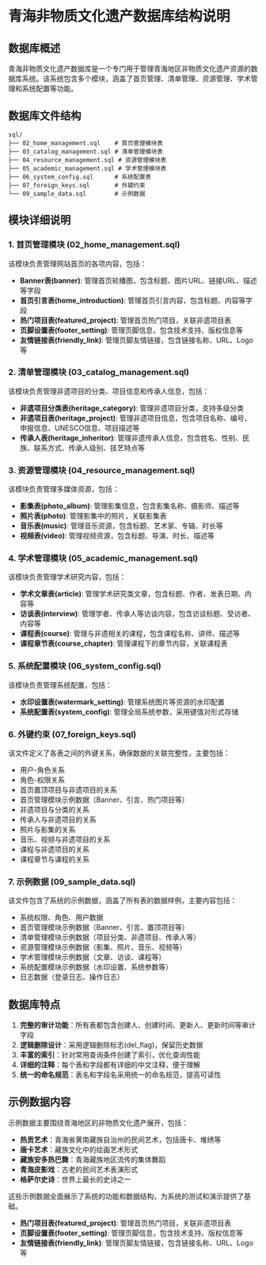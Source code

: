 # 青海非物质文化遗产数据库结构说明

## 数据库概述

青海非物质文化遗产数据库是一个专门用于管理青海地区非物质文化遗产资源的数据库系统。该系统包含多个模块，涵盖了首页管理、清单管理、资源管理、学术管理和系统配置等功能。

## 数据库文件结构

```
sql/
├── 02_home_management.sql    # 首页管理模块表
├── 03_catalog_management.sql # 清单管理模块表
├── 04_resource_management.sql # 资源管理模块表
├── 05_academic_management.sql # 学术管理模块表
├── 06_system_config.sql      # 系统配置表
├── 07_foreign_keys.sql       # 外键约束
└── 09_sample_data.sql        # 示例数据
```

## 模块详细说明

### 1. 首页管理模块 (02_home_management.sql)

该模块负责管理网站首页的各项内容，包括：

- **Banner表(banner)**: 管理首页轮播图，包含标题、图片URL、链接URL、描述等字段
- **首页引言表(home_introduction)**: 管理首页引言内容，包含标题、内容等字段
- **热门项目表(featured_project)**: 管理首页热门项目，关联非遗项目表
- **页脚设置表(footer_setting)**: 管理页脚信息，包含技术支持、版权信息等
- **友情链接表(friendly_link)**: 管理页脚友情链接，包含链接名称、URL、Logo等

### 2. 清单管理模块 (03_catalog_management.sql)

该模块负责管理非遗项目的分类、项目信息和传承人信息，包括：

- **非遗项目分类表(heritage_category)**: 管理非遗项目分类，支持多级分类
- **非遗项目表(heritage_project)**: 管理非遗项目信息，包含项目名称、编号、申报信息、UNESCO信息、项目描述等
- **传承人表(heritage_inheritor)**: 管理非遗传承人信息，包含姓名、性别、民族、联系方式、传承人级别、技艺特点等

### 3. 资源管理模块 (04_resource_management.sql)

该模块负责管理多媒体资源，包括：

- **影集表(photo_album)**: 管理影集信息，包含影集名称、摄影师、描述等
- **照片表(photo)**: 管理影集中的照片，关联影集表
- **音乐表(music)**: 管理音乐资源，包含标题、艺术家、专辑、时长等
- **视频表(video)**: 管理视频资源，包含标题、导演、时长、描述等

### 4. 学术管理模块 (05_academic_management.sql)

该模块负责管理学术研究内容，包括：

- **学术文章表(article)**: 管理学术研究类文章，包含标题、作者、发表日期、内容等
- **访谈表(interview)**: 管理学者、传承人等访谈内容，包含访谈标题、受访者、内容等
- **课程表(course)**: 管理与非遗相关的课程，包含课程名称、讲师、描述等
- **课程章节表(course_chapter)**: 管理课程下的章节内容，关联课程表

### 5. 系统配置模块 (06_system_config.sql)

该模块负责管理系统配置，包括：

- **水印设置表(watermark_setting)**: 管理系统图片等资源的水印配置
- **系统配置表(system_config)**: 管理全局系统参数，采用键值对形式存储

### 6. 外键约束 (07_foreign_keys.sql)

该文件定义了各表之间的外键关系，确保数据的关联完整性，主要包括：

- 用户-角色关系
- 角色-权限关系
- 首页置顶项目与非遗项目的关系
- 首页管理模块示例数据（Banner、引言、热门项目等）
- 非遗项目与分类的关系
- 传承人与非遗项目的关系
- 照片与影集的关系
- 音乐、视频与非遗项目的关系
- 课程与非遗项目的关系
- 课程章节与课程的关系

### 7. 示例数据 (09_sample_data.sql)

该文件包含了系统的示例数据，涵盖了所有表的数据样例，主要内容包括：

- 系统权限、角色、用户数据
- 首页管理模块示例数据（Banner、引言、置顶项目等）
- 清单管理模块示例数据（项目分类、非遗项目、传承人等）
- 资源管理模块示例数据（影集、照片、音乐、视频等）
- 学术管理模块示例数据（文章、访谈、课程等）
- 系统配置模块示例数据（水印设置、系统参数等）
- 日志数据（登录日志、操作日志）

## 数据库特点

1. **完整的审计功能**：所有表都包含创建人、创建时间、更新人、更新时间等审计字段
2. **逻辑删除设计**：采用逻辑删除标志(del_flag)，保留历史数据
3. **丰富的索引**：针对常用查询条件创建了索引，优化查询性能
4. **详细的注释**：每个表和字段都有详细的中文注释，便于理解
5. **统一的命名规范**：表名和字段名采用统一的命名规范，提高可读性

## 示例数据内容

示例数据主要围绕青海地区的非物质文化遗产展开，包括：

- **热贡艺术**：青海省黄南藏族自治州的民间艺术，包括唐卡、堆绣等
- **唐卡艺术**：藏族文化中的绘画艺术形式
- **藏族安多热巴舞**：青海藏族地区流传的集体舞蹈
- **青海皮影戏**：古老的民间艺术表演形式
- **格萨尔史诗**：世界上最长的史诗之一

这些示例数据全面展示了系统的功能和数据结构，为系统的测试和演示提供了基础。
- **热门项目表(featured_project)**: 管理首页热门项目，关联非遗项目表
- **页脚设置表(footer_setting)**: 管理页脚信息，包含技术支持、版权信息等
- **友情链接表(friendly_link)**: 管理页脚友情链接，包含链接名称、URL、Logo等
        